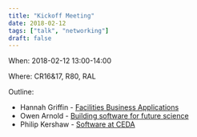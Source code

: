 ```yaml
---
title: "Kickoff Meeting"
date: 2018-02-12
tags: ["talk", "networking"]
draft: false
---
```


When: 2018-02-12 13:00-14:00

Where: CR16&17, R80, RAL

Outline:

- Hannah Griffin - [Facilities Business Applications](/presentation_content/2018-02-12/Hannah_Griffin-Facilities_Business_Applications.pdf)
- Owen Arnold - [Building software for future science](/presentation_content/2018-02-12/Owen_Arnold-Building_software_for_future_science.pdf)
- Philip Kershaw - [Software at CEDA](/presentation_content/2018-02-12/Philip_Kershaw-Software_at_CEDA.pdf)
